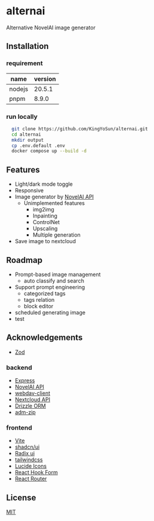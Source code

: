 
# alternai

Alternative NovelAI image generator

## Installation

### requirement
|name|version|
|---|---|
|nodejs|20.5.1|
|pnpm|8.9.0|

### run locally

```bash
  git clone https://github.com/KingYoSun/alternai.git
  cd alternai
  mkdir output
  cp .env.default .env
  docker compose up --build -d
```

## Features

- Light/dark mode toggle
- Responsive
- Image generator by [NovelAI API](https://api.novelai.net/docs/#/)
  - Unimplemented features
    - img2img
    - Inpainting
    - ControlNet
    - Upscaling
    - Multiple generation
- Save image to nextcloud
## Roadmap
- Prompt-based image management
  - auto classify and search
- Support prompt engineering
  - categorized tags
  - tags relation
  - block editor
- scheduled generating image
- test

## Acknowledgements
- [Zod](https://zod.dev/)

### backend
- [Express](https://expressjs.com/en/guide/routing.html)
- [NovelAI API](https://api.novelai.net/docs/#/)
- [webdav-client](https://github.com/perry-mitchell/webdav-client)
- [Nextcloud API](https://docs.nextcloud.com/server/latest/developer_manual/client_apis/index.html)
- [Drizzle ORM](https://drizzle.team/)
- [adm-zip](https://github.com/cthackers/adm-zip/wiki/API-Documentation)

### frontend
- [Vite](https://ja.vitejs.dev/guide/)
- [shadcn/ui](https://ui.shadcn.com/)
- [Radix ui](https://www.radix-ui.com/primitives/docs/overview/introduction)
- [tailwindcss](https://tailwindcss.com/docs/installation)
- [Lucide Icons](https://lucide.dev/icons/)
- [React Hook Form](https://react-hook-form.com/docs)
- [React Router](https://reactrouter.com/en/main)

## License

[MIT](https://choosealicense.com/licenses/mit/)

